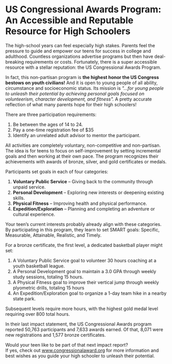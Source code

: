 # US Congressional Awards Program: An Accessible and Reputable Resource for High Schoolers

The high-school years can feel especially high stakes. Parents feel the pressure to guide and empower our teens for success in college and adulthood. Countless organizations advertise programs but then have deal-breaking requirements or costs. Fortunately, there is a super accessible resource with a stellar reputation: the US Congressional Awards Program.



In fact, this non-partisan program is **the highest honor the US Congress bestows on youth civilians!** And it is open to young people of all ability, circumstance and socioeconomic status. Its mission is *"…for young people to unleash their potential by achieving personal goals focused on volunteerism, character development, and fitness".* A pretty accurate reflection of what many parents hope for their high schoolers!



There are three participation requirements:



1. Be between the ages of 14 to 24.
2. Pay a one-time registration fee of $35
3. Identify an unrelated adult advisor to mentor the participant.



All activities are completely voluntary, non-competitive and non-partisan. The idea is for teens to focus on self-improvement by setting incremental goals and then working at their own pace. The program recognizes their achievements with awards of bronze, silver, and gold certificates or medals.



Participants set goals in each of four categories:



1. **Voluntary Public Service** – Giving back to the community through unpaid service.
2. **Personal Development** – Exploring new interests or deepening existing skills.
3. **Physical Fitness** – Improving health and physical performance.
4. **Expedition/Exploration** – Planning and completing an adventure or cultural experience.



Your teen’s current interests probably already align with these categories. By participating in this program, they learn to set SMART goals: Specific, Measurable, Attainable, Realistic, and Timely.



For a bronze certificate, the first level, a dedicated basketball player might set:



1. A Voluntary Public Service goal to volunteer 30 hours coaching at a youth basketball league.
2. A Personal Development goal to maintain a 3.0 GPA through weekly study sessions, totaling 15 hours.
3. A Physical Fitness goal to improve their vertical jump through weekly plyometric drills, totaling 15 hours
4. An Expedition/Exploration goal to organize a 1-day team hike in a nearby state park.
   

Subsequent levels require more hours, with the highest gold medal level requiring over 800 total hours.



In their last impact statement, the US Congressional Awards program reported 50,763 participants and 7,633 awards earned. Of that, 8,071 were new registrations and 1,577 bronze certificates.



Would your teen like to be part of that next impact report?  
If yes, check out www.congressionalaward.org for more information and best wishes as you guide your high schooler to unleash their potential.

